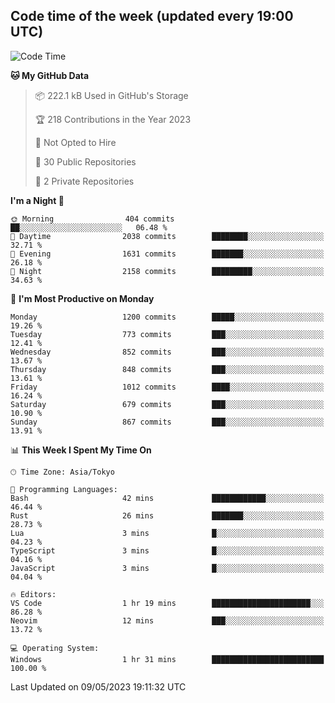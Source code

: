 ## Code time of the week (updated every 19:00 UTC)

<!--START_SECTION:waka-->
![Code Time](http://img.shields.io/badge/Code%20Time-1%2C844%20hrs%2050%20mins-blue)

**🐱 My GitHub Data** 

> 📦 222.1 kB Used in GitHub's Storage 
 > 
> 🏆 218 Contributions in the Year 2023
 > 
> 🚫 Not Opted to Hire
 > 
> 📜 30 Public Repositories 
 > 
> 🔑 2 Private Repositories 
 > 
**I'm a Night 🦉** 

```text
🌞 Morning                404 commits         ██░░░░░░░░░░░░░░░░░░░░░░░   06.48 % 
🌆 Daytime                2038 commits        ████████░░░░░░░░░░░░░░░░░   32.71 % 
🌃 Evening                1631 commits        ███████░░░░░░░░░░░░░░░░░░   26.18 % 
🌙 Night                  2158 commits        █████████░░░░░░░░░░░░░░░░   34.63 % 
```
📅 **I'm Most Productive on Monday** 

```text
Monday                   1200 commits        █████░░░░░░░░░░░░░░░░░░░░   19.26 % 
Tuesday                  773 commits         ███░░░░░░░░░░░░░░░░░░░░░░   12.41 % 
Wednesday                852 commits         ███░░░░░░░░░░░░░░░░░░░░░░   13.67 % 
Thursday                 848 commits         ███░░░░░░░░░░░░░░░░░░░░░░   13.61 % 
Friday                   1012 commits        ████░░░░░░░░░░░░░░░░░░░░░   16.24 % 
Saturday                 679 commits         ███░░░░░░░░░░░░░░░░░░░░░░   10.90 % 
Sunday                   867 commits         ███░░░░░░░░░░░░░░░░░░░░░░   13.91 % 
```


📊 **This Week I Spent My Time On** 

```text
🕑︎ Time Zone: Asia/Tokyo

💬 Programming Languages: 
Bash                     42 mins             ████████████░░░░░░░░░░░░░   46.44 % 
Rust                     26 mins             ███████░░░░░░░░░░░░░░░░░░   28.73 % 
Lua                      3 mins              █░░░░░░░░░░░░░░░░░░░░░░░░   04.23 % 
TypeScript               3 mins              █░░░░░░░░░░░░░░░░░░░░░░░░   04.16 % 
JavaScript               3 mins              █░░░░░░░░░░░░░░░░░░░░░░░░   04.04 % 

🔥 Editors: 
VS Code                  1 hr 19 mins        ██████████████████████░░░   86.28 % 
Neovim                   12 mins             ███░░░░░░░░░░░░░░░░░░░░░░   13.72 % 

💻 Operating System: 
Windows                  1 hr 31 mins        █████████████████████████   100.00 % 
```


 Last Updated on 09/05/2023 19:11:32 UTC
<!--END_SECTION:waka-->